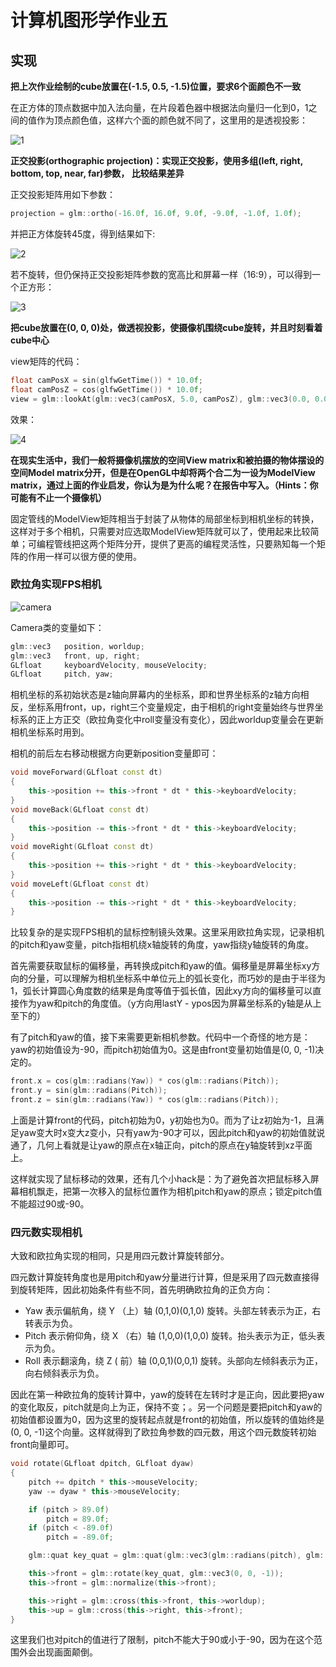 # 计算机图形学作业五

## 实现

**把上次作业绘制的cube放置在(-1.5, 0.5, -1.5)位置，要求6个面颜色不一致**

在正方体的顶点数据中加入法向量，在片段着色器中根据法向量归一化到0，1之间的值作为顶点颜色值，这样六个面的颜色就不同了，这里用的是透视投影：

![1](./imgs/1.PNG)

**正交投影(orthographic projection)：实现正交投影，使用多组(left, right, bottom, top, near, far)参数， 比较结果差异**

正交投影矩阵用如下参数：

```cpp
projection = glm::ortho(-16.0f, 16.0f, 9.0f, -9.0f, -1.0f, 1.0f);
```

并把正方体旋转45度，得到结果如下:

![2](./imgs/2.PNG)

若不旋转，但仍保持正交投影矩阵参数的宽高比和屏幕一样（16:9），可以得到一个正方形：

![3](./imgs/3.PNG)

 **把cube放置在(0, 0, 0)处，做透视投影，使摄像机围绕cube旋转，并且时刻看着cube中心**

view矩阵的代码：

```cpp
float camPosX = sin(glfwGetTime()) * 10.0f;
float camPosZ = cos(glfwGetTime()) * 10.0f;
view = glm::lookAt(glm::vec3(camPosX, 5.0, camPosZ), glm::vec3(0.0, 0.0, 0.0), glm::vec3(0.0, 1.0, 0.0));
```

效果：

![4](./imgs/4.gif)

**在现实生活中，我们一般将摄像机摆放的空间View matrix和被拍摄的物体摆设的空间Model matrix分开，但是在OpenGL中却将两个合二为一设为ModelView matrix，通过上面的作业启发，你认为是为什么呢？在报告中写入。（Hints：你可能有不止一个摄像机）**

固定管线的ModelView矩阵相当于封装了从物体的局部坐标到相机坐标的转换，这样对于多个相机，只需要对应选取ModelView矩阵就可以了，使用起来比较简单；可编程管线把这两个矩阵分开，提供了更高的编程灵活性，只要熟知每一个矩阵的作用一样可以很方便的使用。

### **欧拉角实现FPS相机**

![camera](./imgs/camera.gif)

Camera类的变量如下：

```cpp
glm::vec3	position, worldup;
glm::vec3	front, up, right;
GLfloat		keyboardVelocity, mouseVelocity;
GLfloat     pitch, yaw;
```

相机坐标的系初始状态是z轴向屏幕内的坐标系，即和世界坐标系的z轴方向相反，坐标系用front，up，right三个变量规定，由于相机的right变量始终与世界坐标系的正上方正交（欧拉角变化中roll变量没有变化），因此worldup变量会在更新相机坐标系时用到。

相机的前后左右移动根据方向更新position变量即可：

```cpp
void moveForward(GLfloat const dt)
{
	this->position += this->front * dt * this->keyboardVelocity;
}
void moveBack(GLfloat const dt)
{
	this->position -= this->front * dt * this->keyboardVelocity;
}
void moveRight(GLfloat const dt)
{
	this->position += this->right * dt * this->keyboardVelocity;
}
void moveLeft(GLfloat const dt)
{
	this->position -= this->right * dt * this->keyboardVelocity;
}
```

比较复杂的是实现FPS相机的鼠标控制镜头效果。这里采用欧拉角实现，记录相机的pitch和yaw变量，pitch指相机绕x轴旋转的角度，yaw指绕y轴旋转的角度。

首先需要获取鼠标的偏移量，再转换成pitch和yaw的值。偏移量是屏幕坐标xy方向的分量，可以理解为相机坐标系中单位元上的弧长变化，而巧妙的是由于半径为1，弧长计算圆心角度数的结果是角度等值于弧长值，因此xy方向的偏移量可以直接作为yaw和pitch的角度值。（y方向用lastY - ypos因为屏幕坐标系的y轴是从上至下的）

有了pitch和yaw的值，接下来需要更新相机参数。代码中一个奇怪的地方是：yaw的初始值设为-90，而pitch初始值为0。这是由front变量初始值是(0, 0, -1)决定的。

```cpp
front.x = cos(glm::radians(Yaw)) * cos(glm::radians(Pitch));
front.y = sin(glm::radians(Pitch));
front.z = sin(glm::radians(Yaw)) * cos(glm::radians(Pitch));
```

上面是计算front的代码，pitch初始为0，y初始也为0。而为了让z初始为-1，且满足yaw变大时x变大z变小，只有yaw为-90才可以，因此pitch和yaw的初始值就说通了，几何上看就是让yaw的原点在x轴正向，pitch的原点在y轴旋转到xz平面上。

这样就实现了鼠标移动的效果，还有几个小hack是：为了避免首次把鼠标移入屏幕相机飘走，把第一次移入的鼠标位置作为相机pitch和yaw的原点；锁定pitch值不能超过90或-90。

### **四元数实现相机**

大致和欧拉角实现的相同，只是用四元数计算旋转部分。

四元数计算旋转角度也是用pitch和yaw分量进行计算，但是采用了四元数直接得到旋转矩阵，因此初始条件有些不同，首先明确欧拉角的正负方向：

*   Yaw 表示偏航角，绕 Y （上）轴 (0,1,0)(0,1,0) 旋转。头部左转表示为正，右转表示为负。
*   Pitch 表示俯仰角，绕 X （右）轴 (1,0,0)(1,0,0) 旋转。抬头表示为正，低头表示为负。
*   Roll 表示翻滚角，绕 Z ( 前）轴 (0,0,1)(0,0,1) 旋转。头部向左倾斜表示为正，向右倾斜表示为负。

因此在第一种欧拉角的旋转计算中，yaw的旋转在左转时才是正向，因此要把yaw的变化取反，pitch就是向上为正，保持不变；。另一个问题是要把pitch和yaw的初始值都设置为0，因为这里的旋转起点就是front的初始值，所以旋转的值始终是(0, 0, -1)这个向量。这样就得到了欧拉角参数的四元数，用这个四元数旋转初始front向量即可。

```cpp
void rotate(GLfloat dpitch, GLfloat dyaw)
{
	pitch += dpitch * this->mouseVelocity;
	yaw -= dyaw * this->mouseVelocity;

	if (pitch > 89.0f)
		pitch = 89.0f;
	if (pitch < -89.0f)
		pitch = -89.0f;

	glm::quat key_quat = glm::quat(glm::vec3(glm::radians(pitch), glm::radians(yaw), 0));

	this->front = glm::rotate(key_quat, glm::vec3(0, 0, -1));
	this->front = glm::normalize(this->front);

	this->right = glm::cross(this->front, this->worldup);
	this->up = glm::cross(this->right, this->front);
}
```

这里我们也对pitch的值进行了限制，pitch不能大于90或小于-90，因为在这个范围外会出现画面颠倒。